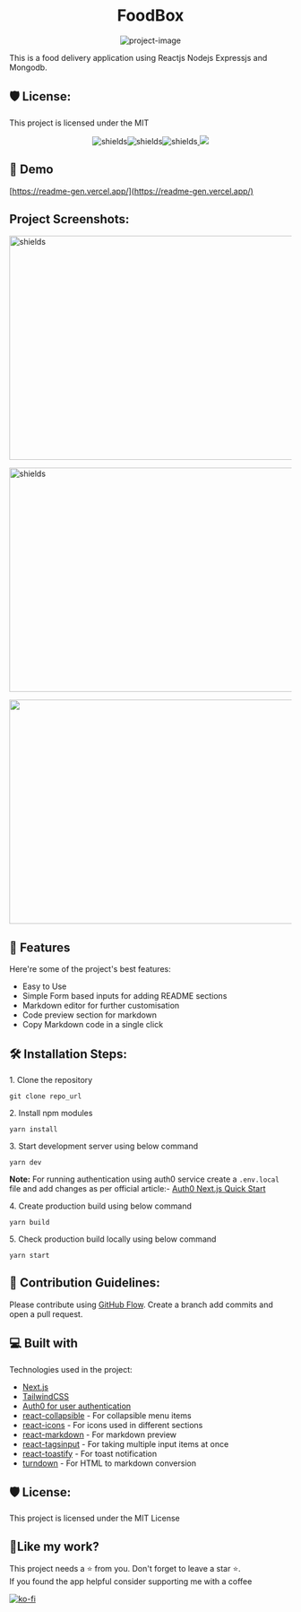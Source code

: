 <h1 align="center" id="title">FoodBox</h1>

<p align="center"><img src="https://socialify.git.ci/Sourav326/mern-food-delivery-app/image?description=1&amp;descriptionEditable=This%20is%20a%20food%20delivery%20application%20using%20Reactjs%2C%20Nodejs%2C%20Expressjs%2C%20and%20Mongodb.&amp;font=Inter&amp;forks=1&amp;issues=1&amp;language=1&amp;logo=https%3A%2F%2Fwww.aalpha.net%2Fwp-content%2Fuploads%2F2021%2F09%2Fbenefits-of-mern-stack.png&amp;name=1&amp;owner=1&amp;pattern=Plus&amp;pulls=1&amp;stargazers=1&amp;theme=Auto" alt="project-image"></p>

<p id="description">This is a food delivery application using Reactjs Nodejs Expressjs and Mongodb.</p>

<h2>🛡️ License:</h2>

This project is licensed under the MIT




<p align="center"><img src="https://img.shields.io/github/license/saurabhnative/create-frontend-readme" alt="shields"><img src="https://img.shields.io/github/stars/saurabhnative/create-frontend-readme" alt="shields"><img src="https://img.shields.io/github/forks/saurabhnative/create-frontend-readme" alt="shields"><a href="https://twitter.com/intent/tweet?text=Checkout%20readme-gen.vercel.app%20by%20@saurabhnative.%20Most%20advanced%20README%20generator%20for%20your%20Github projects🔥">
<a href="https://twitter.com/intent/tweet?text=Checkout%20readme-gen.vercel.app%20by%20@saurabhnative.%20Most%20advanced%20README%20generator%20for%20your%20Github projects🔥"><img src="https://img.shields.io/twitter/url?style=social&amp;url=https%3A%2F%2Fgithub.com%2Fsaurabhnative%2Fcreate-frontend-readme"></a>
</p>


<h2>🚀 Demo</h2>

[https://readme-gen.vercel.app/](https://readme-gen.vercel.app/)

<h2>Project Screenshots:</h2>

<img src="https://res.cloudinary.com/dk22rcdch/image/upload/v1630128095/Blogimages/Screenshot_2021-08-28_at_10.51.24_AM_pdkh3t.png" alt="shields" width="800" height="400&quot;/">
<p align="left">
<img src="https://github.com/Sourav326/mern-food-delivery-app/assets/56920753/2b4419f4-37e9-4a18-acaa-7183bcdc4b21" alt="shields" width="800" height="400&quot;/">
</p>
<p align="right">
<img src="https://github.com/Sourav326/mern-food-delivery-app/assets/56920753/77b77fed-ae03-49af-b4f4-e343ecc4a69a" alt="shields" width="800" height="400&quot;/">
</p>
  
  
<h2>🧐 Features</h2>

Here're some of the project's best features:

*   Easy to Use
*   Simple Form based inputs for adding README sections
*   Markdown editor for further customisation
*   Code preview section for markdown
*   Copy Markdown code in a single click

<h2>🛠️ Installation Steps:</h2>

<p>1. Clone the repository</p>

```
git clone repo_url
```

<p>2. Install npm modules</p>

```
yarn install
```

<p>3. Start development server using below command</p>

```
yarn dev
```
**Note:** For running authentication using auth0 service create a `.env.local` file and add changes as per official article:-
<a href="https://auth0.com/docs/quickstart/webapp/nextjs/01-login#configure-the-sdk">Auth0 Next.js Quick Start</a>

<p>4. Create production build using below command</p>

```
yarn build
```

<p>5. Check production build locally using below command</p>

```
yarn start
```

<h2>🍰 Contribution Guidelines:</h2>

Please contribute using [GitHub Flow](https://guides.github.com/introduction/flow/). Create a branch add commits and open a pull request.

  
  
<h2>💻 Built with</h2>

Technologies used in the project:

*  [Next.js](https://nextjs.org/) 
*  [TailwindCSS](https://tailwindcss.com/)  
*  [Auth0 for user authentication](https://auth0.com/docs/quickstart/webapp/nextjs) 
*  [react-collapsible](https://www.npmjs.com/package/react-collapsible)  - For collapsible menu items
*  [react-icons](https://www.npmjs.com/package/react-icons)  - For icons used in different sections
*  [react-markdown](https://www.npmjs.com/package/react-markdown)  - For markdown preview
*  [react-tagsinput](https://www.npmjs.com/package/react-tagsinput)  - For taking multiple input items at once
*  [react-toastify](https://www.npmjs.com/package/react-toastify)  - For toast notification
*  [turndown](https://www.npmjs.com/package/turndown)  - For HTML to markdown conversion

<h2>🛡️ License:</h2>

This project is licensed under the MIT License

<h2>💖Like my work?</h2>

This project needs a ⭐️ from you. Don't forget to leave a star ⭐️.   
If you found the app helpful consider supporting me with a coffee


[![ko-fi](https://ko-fi.com/img/githubbutton_sm.svg)](https://ko-fi.com/T6T24KNL5)
